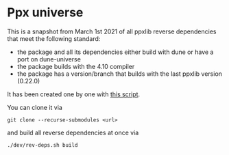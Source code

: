 # Ppx universe

This is a snapshot from March 1st 2021 of all ppxlib reverse dependencies that meet the following standard:
- the package and all its dependencies either build with dune or have a port on dune-universe
- the package builds with the 4.10 compiler
- the package has a version/branch that builds with the last ppxlib version (0.22.0)

It has been created one by one with [this script](dev/create_workspace.sh).

You can clone it via
```
git clone --recurse-submodules <url>
```
and build all reverse dependencies at once via
```
./dev/rev-deps.sh build
```

